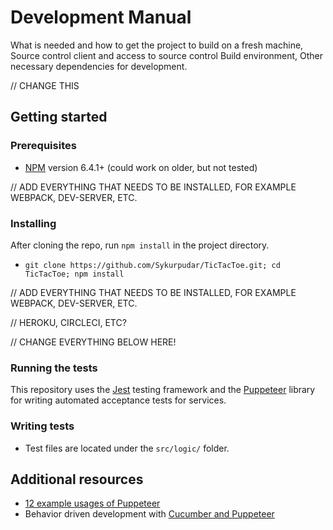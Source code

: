# Development Manual
What is needed and how to get the project to build on a fresh machine, 
Source control client and access to source control Build environment, 
Other necessary dependencies for development.

// CHANGE THIS

## Getting started
### Prerequisites
- [NPM][npm] version 6.4.1+ (could work on older, but not tested)

// ADD EVERYTHING THAT NEEDS TO BE INSTALLED, FOR EXAMPLE WEBPACK, DEV-SERVER, ETC.

### Installing
After cloning the repo, run `npm install` in the project directory.

- `git clone https://github.com/Sykurpudar/TicTacToe.git; cd TicTacToe; npm install`

// ADD EVERYTHING THAT NEEDS TO BE INSTALLED, FOR EXAMPLE WEBPACK, DEV-SERVER, ETC.

// HEROKU, CIRCLECI, ETC?

// CHANGE EVERYTHING BELOW HERE!

### Running the tests
This repository uses the [Jest][jest] testing framework and the [Puppeteer][puppeteer] library for writing automated acceptance tests for services.

### Writing tests
- Test files are located under the `src/logic/` folder.

## Additional resources
- [12 example usages of Puppeteer][12examples]
- Behavior driven development with [Cucumber and Puppeteer][cucumber]

[12examples]: https://www.aymen-loukil.com/en/blog-en/google-puppeteer-tutorial-with-examples/
[cucumber]: https://www.aymen-loukil.com/en/blog-en/google-puppeteer-tutorial-with-examples/
[jest]: https://jestjs.io/
[npm]: https://www.npmjs.com/
[puppeteer]: https://github.com/GoogleChrome/puppeteer
